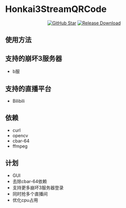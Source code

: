 # Honkai3StreamQRCode

<div align="center">

[![GitHub Star](https://img.shields.io/github/stars/Theresa-0328/Honkai3StreamQRCode?style=flat-square)](https://github.com/Theresa-0328/Honkai3StreamQRCode/stargazers)
[![Release Download](https://img.shields.io/github/downloads/Theresa-0328/Honkai3StreamQRCode/total?style=flat-square)](https://github.com/Theresa-0328/Honkai3StreamQRCode/releases/download/v0.1-beta/v0.1-beta.zip)

</div>

## 使用方法


## 支持的崩坏3服务器
- b服

## 支持的直播平台
- Bilibili

## 依赖
- curl
- opencv
- cbar-64
- ffmpeg

## 计划
- GUI
- 去除cbar-64依赖
- 支持更多崩坏3服务器登录
- 同时抢多个直播间
- 优化cpu占用
